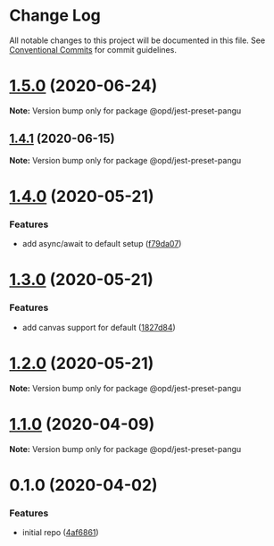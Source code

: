 # Change Log

All notable changes to this project will be documented in this file.
See [Conventional Commits](https://conventionalcommits.org) for commit guidelines.

# [1.5.0](https://github.com/open-data-plan/pangu/compare/v1.4.1...v1.5.0) (2020-06-24)

**Note:** Version bump only for package @opd/jest-preset-pangu





## [1.4.1](https://github.com/open-data-plan/pangu/compare/v1.4.0...v1.4.1) (2020-06-15)

**Note:** Version bump only for package @opd/jest-preset-pangu





# [1.4.0](https://github.com/open-data-plan/pangu/compare/v1.3.0...v1.4.0) (2020-05-21)


### Features

* add async/await to default setup ([f79da07](https://github.com/open-data-plan/pangu/commit/f79da07a33689c9b9c8bd8f82ae8bc465467cf54))





# [1.3.0](https://github.com/open-data-plan/pangu/compare/v1.2.0...v1.3.0) (2020-05-21)


### Features

* add canvas support for default ([1827d84](https://github.com/open-data-plan/pangu/commit/1827d849c07860bd09c5543317aebc8e51d6e417))





# [1.2.0](https://github.com/open-data-plan/pangu/compare/v1.1.0...v1.2.0) (2020-05-21)

**Note:** Version bump only for package @opd/jest-preset-pangu





# [1.1.0](https://github.com/open-data-plan/pangu/compare/v1.0.0...v1.1.0) (2020-04-09)

**Note:** Version bump only for package @opd/jest-preset-pangu





# 0.1.0 (2020-04-02)


### Features

* initial repo ([4af6861](https://github.com/open-data-plan/pangu/commit/4af68610cae7d78784c7b2e0d4675365b18cc106))
